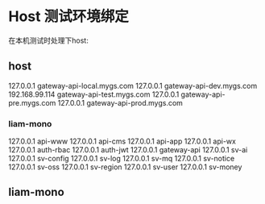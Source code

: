 # Host 测试环境绑定

在本机测试时处理下host:

## host
127.0.0.1	gateway-api-local.mygs.com
127.0.0.1	gateway-api-dev.mygs.com
192.168.99.114	gateway-api-test.mygs.com
127.0.0.1	gateway-api-pre.mygs.com
127.0.0.1	gateway-api-prod.mygs.com

### liam-mono
127.0.0.1 api-www
127.0.0.1 api-cms
127.0.0.1 api-app
127.0.0.1 api-wx
127.0.0.1 auth-rbac
127.0.0.1 auth-jwt
127.0.0.1 gateway-api
127.0.0.1 sv-ai
127.0.0.1 sv-config
127.0.0.1 sv-log
127.0.0.1 sv-mq
127.0.0.1 sv-notice
127.0.0.1 sv-oss
127.0.0.1 sv-region
127.0.0.1 sv-user
127.0.0.1 sv-money
## liam-mono